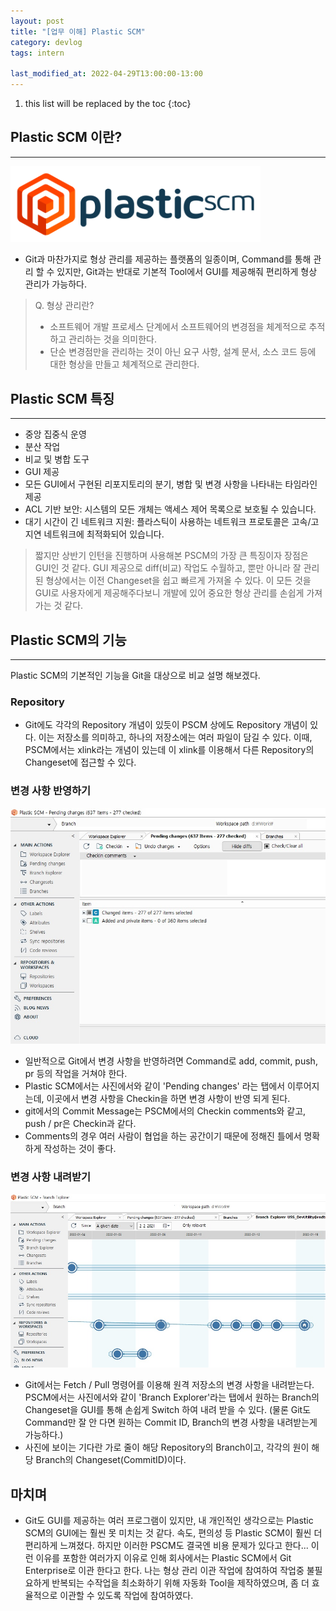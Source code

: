 ```yaml
---
layout: post
title: "[업무 이해] Plastic SCM"
category: devlog
tags: intern

last_modified_at: 2022-04-29T13:00:00-13:00
---
```


1. this list will be replaced by the toc
{:toc}

## Plastic SCM 이란?
---
<img src="/assets/img/post-img/intern/2022-04-29-intern-1/pscm-logo.png" width=400>

+ Git과 마찬가지로 형상 관리를 제공하는 플랫폼의 일종이며, Command를 통해 관리 할 수 있지만, Git과는 반대로 기본적 Tool에서 GUI를 제공해줘 편리하게 형상 관리가 가능하다.

> Q. 형상 관리란?
> + 소프트웨어 개발 프로세스 단계에서 소프트웨어의 변경점을 체계적으로 추적하고 관리하는 것을 의미한다.
> + 단순 변경점만을 관리하는 것이 아닌 요구 사항, 설계 문서, 소스 코드 등에 대한 형상을 만들고 체계적으로 관리한다.

## Plastic SCM 특징
---
+ 중앙 집중식 운영
+ 분산 작업
+ 비교 및 병합 도구
+ GUI 제공
+ 모든 GUI에서 구현된 리포지토리의 분기, 병합 및 변경 사항을 나타내는 타임라인 제공
+ ACL 기반 보안: 시스템의 모든 개체는 액세스 제어 목록으로 보호될 수 있습니다.
+ 대기 시간이 긴 네트워크 지원: 플라스틱이 사용하는 네트워크 프로토콜은 고속/고지연 네트워크에 최적화되어 있습니다.

> 짧지만 상반기 인턴을 진행하며 사용해본 PSCM의 가장 큰 특징이자 장점은 GUI인 것 같다. GUI 제공으로 diff(비교) 작업도 수월하고, 뿐만 아니라 잘 관리된 형상에서는 이전 Changeset을 쉽고 빠르게 가져올 수 있다. 이 모든 것을 GUI로 사용자에게 제공해주다보니 개발에 있어 중요한 형상 관리를 손쉽게 가져가는 것 같다.

## Plastic SCM의 기능
---
Plastic SCM의 기본적인 기능을 Git을 대상으로 비교 설명 해보겠다.

### Repository
+ Git에도 각각의 Repository 개념이 있듯이 PSCM 상에도 Repository 개념이 있다. 이는 저장소를 의미하고, 하나의 저장소에는 여러 파일이 담길 수 있다.
이때, PSCM에서는 xlink라는 개념이 있는데 이 xlink를 이용해서 다른 Repository의 Changeset에 접근할 수 있다.

### 변경 사항 반영하기
<img src="/assets/img/post-img/intern/2022-04-29-intern-1/pscm-pending.jpg" width=600>

+ 일반적으로 Git에서 변경 사항을 반영하려면 Command로 add, commit, push, pr 등의 작업을 거쳐야 한다.
+ Plastic SCM에서는 사진에서와 같이 'Pending changes' 라는 탭에서 이루어지는데, 이곳에서 변경 사항을 Checkin을 하면 변경 사항이 반영 되게 된다.
+ git에서의 Commit Message는 PSCM에서의 Checkin comments와 같고, push / pr은 Checkin과 같다.
+ Comments의 경우 여러 사람이 협업을 하는 공간이기 때문에 정해진 틀에서 명확하게 작성하는 것이 좋다.

### 변경 사항 내려받기
<img src="/assets/img/post-img/intern/2022-04-29-intern-1/pscm-branch.jpg" width=600>

+ Git에서는 Fetch / Pull 명령어를 이용해 원격 저장소의 변경 사항을 내려받는다. PSCM에서는 사진에서와 같이 'Branch Explorer'라는 탭에서 원하는 Branch의 Changeset을 GUI를 통해 손쉽게 Switch 하여 내려 받을 수 있다. (물론 Git도 Command만 잘 안 다면 원하는 Commit ID, Branch의 변경 사항을 내려받는게 가능하다.) 
+ 사진에 보이는 기다란 가로 줄이 해당 Repository의 Branch이고, 각각의 원이 해당 Branch의 Changeset(CommitID)이다.

## 마치며
+ Git도 GUI를 제공하는 여러 프로그램이 있지만, 내 개인적인 생각으로는 Plastic SCM의 GUI에는 훨씬 못 미치는 것 같다. 속도, 편의성 등 Plastic SCM이 훨씬 더 편리하게 느껴졌다. 하지만 이러한 PSCM도 결국엔 비용 문제가 있다고 한다... 이런 이유를 포함한 여러가지 이유로 인해 회사에서는 Plastic SCM에서 Git Enterprise로 이관 한다고 한다. 나는 형상 관리 이관 작업에 참여하여 작업중 불필요하게 반복되는 수작업을 최소화하기 위해 자동화 Tool을 제작하였으며, 좀 더 효율적으로 이관할 수 있도록 작업에 참여하였다.
